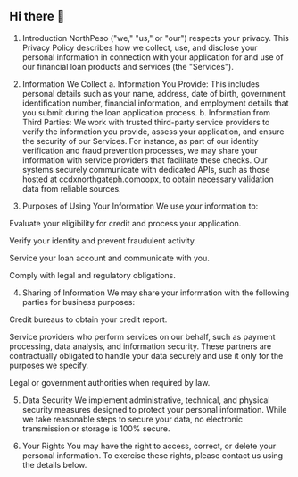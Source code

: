 ## Hi there 👋

1. Introduction
NorthPeso ("we," "us," or "our") respects your privacy. This Privacy Policy describes how we collect, use, and disclose your personal information in connection with your application for and use of our financial loan products and services (the "Services").

2. Information We Collect
a. Information You Provide: This includes personal details such as your name, address, date of birth, government identification number, financial information, and employment details that you submit during the loan application process.
b. Information from Third Parties: We work with trusted third-party service providers to verify the information you provide, assess your application, and ensure the security of our Services. For instance, as part of our identity verification and fraud prevention processes, we may share your information with service providers that facilitate these checks. Our systems securely communicate with dedicated APIs, such as those hosted at ccdxnorthgateph.comoopx, to obtain necessary validation data from reliable sources.

3. Purposes of Using Your Information
We use your information to:

Evaluate your eligibility for credit and process your application.

Verify your identity and prevent fraudulent activity.

Service your loan account and communicate with you.

Comply with legal and regulatory obligations.

4. Sharing of Information
We may share your information with the following parties for business purposes:

Credit bureaus to obtain your credit report.

Service providers who perform services on our behalf, such as payment processing, data analysis, and information security. These partners are contractually obligated to handle your data securely and use it only for the purposes we specify.

Legal or government authorities when required by law.

5. Data Security
We implement administrative, technical, and physical security measures designed to protect your personal information. While we take reasonable steps to secure your data, no electronic transmission or storage is 100% secure.

6. Your Rights
You may have the right to access, correct, or delete your personal information. To exercise these rights, please contact us using the details below.

